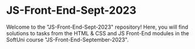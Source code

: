 # JS-Front-End-Sept-2023
Welcome to the "JS-Front-End-Sept-2023" repository! Here, you will find solutions to tasks from the HTML &amp; CSS and JS Front-End modules in the SoftUni course "JS-Front-End-September-2023".
